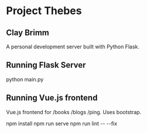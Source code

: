 # Project Thebes
## Clay Brimm
A personal development server built with Python Flask.

## Running Flask Server
python main.py

## Running Vue.js frontend
Vue.js frontend for /books /blogs /ping. Uses bootstrap.

npm install
npm run serve
npm run lint -- --fix